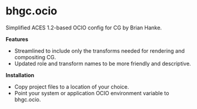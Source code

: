# bhgc.ocio
Simplified ACES 1.2-based OCIO config for CG by Brian Hanke.

**Features**

- Streamlined to include only the transforms needed for rendering and compositing CG.
- Updated role and transform names to be more friendly and descriptive. 

**Installation**

- Copy project files to a location of your choice.
- Point your system or application OCIO environment variable to bhgc.ocio.
